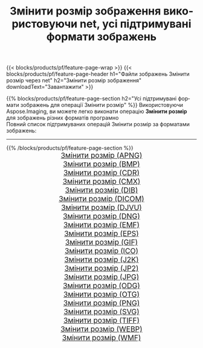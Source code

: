 ﻿---
title: Змінити розмір зображення використовуючи net, усі підтримувані формати зображень 
weight: 3920
url: /uk/net/resize 
lang: uk
langdirlevel: 2
locales: zh-hans,ja,it,ru,de,es,fr,nl,id,lt,pl,pt,vi,tr,ko,zh-hant,ar,hi,th,sv,cs,uk,he
description: Використовуючи Aspose.Imaging, ви можете легко Змінити розмір зображення використовуючи  net
---

{{< blocks/products/pf/feature-page-wrap >}}
{{< blocks/products/pf/feature-page-header h1="Файли зображень Змінити розмір через net" h2="Змінити розмір зображення" downloadText="Завантажити" >}}


{{% blocks/products/pf/feature-page-section  h2="Усі підтримувані формати зображень для операції Змінити розмір" %}}
Використовуючи Aspose.Imaging, ви можете легко виконати операцiю **Змінити розмір** для  зображень різних форматів програмно
<br/>
Повний список підтримуваних операцій Змінити розмір за форматами зображень:
<hr/>
{{% /blocks/products/pf/feature-page-section %}}
<div class="container-fluid productfamilypage bg-gray">
    <div class="convertypes bg-gray agp-content section">
        <div class="container">
		<div class="row other-converters" style="gap: 10px;font-size: 19px;text-align:center;">
		    <div class='col-md-2 other-converter remove-lp remove-rp'><a href="/imaging/uk/net/resize/apng" style="padding:15px;">Змінити розмір (APNG)</a></div><div class='col-md-2 other-converter remove-lp remove-rp'><a href="/imaging/uk/net/resize/bmp" style="padding:15px;">Змінити розмір (BMP)</a></div><div class='col-md-2 other-converter remove-lp remove-rp'><a href="/imaging/uk/net/resize/cdr" style="padding:15px;">Змінити розмір (CDR)</a></div><div class='col-md-2 other-converter remove-lp remove-rp'><a href="/imaging/uk/net/resize/cmx" style="padding:15px;">Змінити розмір (CMX)</a></div><div class='col-md-2 other-converter remove-lp remove-rp'><a href="/imaging/uk/net/resize/dib" style="padding:15px;">Змінити розмір (DIB)</a></div><div class='col-md-2 other-converter remove-lp remove-rp'><a href="/imaging/uk/net/resize/dicom" style="padding:15px;">Змінити розмір (DICOM)</a></div><div class='col-md-2 other-converter remove-lp remove-rp'><a href="/imaging/uk/net/resize/djvu" style="padding:15px;">Змінити розмір (DJVU)</a></div><div class='col-md-2 other-converter remove-lp remove-rp'><a href="/imaging/uk/net/resize/dng" style="padding:15px;">Змінити розмір (DNG)</a></div><div class='col-md-2 other-converter remove-lp remove-rp'><a href="/imaging/uk/net/resize/emf" style="padding:15px;">Змінити розмір (EMF)</a></div><div class='col-md-2 other-converter remove-lp remove-rp'><a href="/imaging/uk/net/resize/eps" style="padding:15px;">Змінити розмір (EPS)</a></div><div class='col-md-2 other-converter remove-lp remove-rp'><a href="/imaging/uk/net/resize/gif" style="padding:15px;">Змінити розмір (GIF)</a></div><div class='col-md-2 other-converter remove-lp remove-rp'><a href="/imaging/uk/net/resize/ico" style="padding:15px;">Змінити розмір (ICO)</a></div><div class='col-md-2 other-converter remove-lp remove-rp'><a href="/imaging/uk/net/resize/j2k" style="padding:15px;">Змінити розмір (J2K)</a></div><div class='col-md-2 other-converter remove-lp remove-rp'><a href="/imaging/uk/net/resize/jp2" style="padding:15px;">Змінити розмір (JP2)</a></div><div class='col-md-2 other-converter remove-lp remove-rp'><a href="/imaging/uk/net/resize/jpg" style="padding:15px;">Змінити розмір (JPG)</a></div><div class='col-md-2 other-converter remove-lp remove-rp'><a href="/imaging/uk/net/resize/odg" style="padding:15px;">Змінити розмір (ODG)</a></div><div class='col-md-2 other-converter remove-lp remove-rp'><a href="/imaging/uk/net/resize/otg" style="padding:15px;">Змінити розмір (OTG)</a></div><div class='col-md-2 other-converter remove-lp remove-rp'><a href="/imaging/uk/net/resize/png" style="padding:15px;">Змінити розмір (PNG)</a></div><div class='col-md-2 other-converter remove-lp remove-rp'><a href="/imaging/uk/net/resize/svg" style="padding:15px;">Змінити розмір (SVG)</a></div><div class='col-md-2 other-converter remove-lp remove-rp'><a href="/imaging/uk/net/resize/tiff" style="padding:15px;">Змінити розмір (TIFF)</a></div><div class='col-md-2 other-converter remove-lp remove-rp'><a href="/imaging/uk/net/resize/webp" style="padding:15px;">Змінити розмір (WEBP)</a></div><div class='col-md-2 other-converter remove-lp remove-rp'><a href="/imaging/uk/net/resize/wmf" style="padding:15px;">Змінити розмір (WMF)</a></div>
                </div>
        </div>
    </div>
</div>
<br/>

